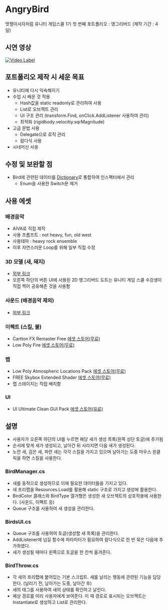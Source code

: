 # AngryBird
멋쟁이사자처럼 유니티 게임스쿨 1기 첫 번째 포트폴리오 : 앵그리버드 (제작 기간 : 4일)
## 시연 영상
[![Video Label](https://img.youtube.com/vi/Cj3ggTdfJUs/0.jpg)](https://youtube.be/'Cj3ggTdfJUs')
## 포트폴리오 제작 시 세운 목표
- 유니티에 다시 익숙해지기
- 수업 시 배운 것 적용
  - Hash값을 static readonly로 관리하여 사용
  - List로 오브젝트 관리
  - UI 구조 관리 (transform.Find, onClick.AddListener 사용하여 관리)
  - 최적화 (rigidbody.velocitiy.sqrMagnitude)
- 고급 문법 사용
  - Delegate으로 로직 관리
  - 람다식 사용
- 시네머신 사용
## 수정 및 보완할 점
- Bird에 관련된 데이터를 [Dictionary](https://assetstore.unity.com/packages/tools/utilities/serialized-dictionary-243052?locale=ko-KR)로 통합하여 인스펙터에서 관리
  - Enum을 사용한 Switch문 제거
## 사용 에셋
### 배경음악
- AIVA로 직접 제작
- 사용 프롬프트 : not heavy, fun, old west
- 사용테마 : heavy rock ensemble
- 이후 자연스러운 Loop를 위해 일부 직접 수정
### 3D 모델 (새, 돼지)
- [외부 링크](https://www.models-resource.com/mobile/angrybirdsgo/)
- 오른쪽 하단의 버튼 UI에 사용된 2D 앵그리버드 도트는 유니티 게임 스쿨 수강생이 직접 찍어 공유해준 것을 사용함
### 사운드 (배경음악 제외)  
- [외부 링크](https://www.sounds-resource.com/mobile/angrybirdsepic/sound/3940/)
### 이펙트 (스킬, 불)
- Cartton FX Remaster Free [에셋 스토어(무료)](https://assetstore.unity.com/packages/vfx/particles/cartoon-fx-remaster-free-109565)
- Low Poly Fire [에셋 스토어(무료)](https://assetstore.unity.com/packages/vfx/particles/fire-explosions/low-poly-fire-244190)
### 맵
- Low Poly Atmospheric Locations Pack [에셋 스토어(무료)](https://assetstore.unity.com/packages/3d/environments/landscapes/low-poly-atmospheric-locations-pack-278928)
- FREE Skybox Extended Shader [에셋 스토어(무료)](https://assetstore.unity.com/packages/vfx/shaders/free-skybox-extended-shader-107400)
- 맵 스테이지는 직접 배치함
### UI
- UI Ultimate Clean GUI Pack [에셋 스토어(유료)](https://assetstore.unity.com/packages/2d/gui/ultimate-clean-gui-pack-154574)
## 설명
- 사용자가 오른쪽 하단의 UI를 누르면 해당 새가 생성 목록(왼쪽 상단 토글)에 추가됨
- 순서에 맞게 새가 생성되고, 날아간 뒤 사라지면 다음 새가 생성된다.
- 노란 새, 검은 새, 파란 새는 각각 스킬을 가지고 있으며 날아가는 도중 마우스 왼클릭을 하면 스킬을 사용한다.
### BirdManager.cs
- 새를 동적으로 생성하므로 이에 필요한 데이터들을 가지고 있다.
- 새 프리팹을 Resources.Load를 활용해 static 구조로 가지고 생성에 활용한다.
- BirdColor 클래스와 BirdType 열거형은 생성한 새 오브젝트의 상호작용에 사용한다. (사운드, 이펙트 등)
- Queue 구조를 사용하여 새 생성을 관리한다.
### BirdsUI.cs
- Queue 구조를 사용하여 토글(생성할 새 목록)을 관리한다.
- AddListener에 넘길 함수에 파라미터가 필요하여 람다식으로 한 번 묶은 다음에 추가하였다.
- 새가 생성될 때마다 왼쪽으로 토글을 한 칸씩 옮겨준다. 
### BirdThrow.cs
- 각 새의 프리팹에 붙어있는 기본 스크립트. 새를 날리는 행동에 관련된 기능을 담당한다. (날리기 전, 날아가는 도중, 날아간 후)
- 새의 태그를 사용하여 새의 상태를 확인하고 날린다.
- 예상 경로를 미리 사용자에게 보여준다. 이 때 경로로 표시되는 오브젝트는 Instantiate로 생성하고 List로 관리한다.
